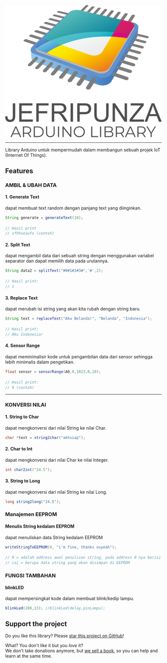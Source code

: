 ![ArduinoJson](banner.png)

---

Library Arduino untuk mempermudah dalam membangun sebuah projek IoT (Internet Of Things).

## Features

### AMBIL & UBAH DATA

#### 1. Generate Text

dapat membuat text random dengan panjang text yang diinginkan.

```java
String generate = generateText(10);

// Hasil print
// sfhhseiwfo (contoh)
```

#### 2. Split Text

dapat mengambil data dari sebuah string dengan menggunakan variabel separator dan dapat memilih data pada urutannya.

```java
String data2 = splitText("#0#1#2#3#",'#',2);

// Hasil print:
// 1
```

#### 3. Replace Text

dapat merubah isi string yang akan kita rubah dengan string baru.

```java
String text = replaceText("Aku Belanda!", "Belanda", "Indonesia");

// Hasil print:
// Aku Indonesia!
```

#### 4. Sensor Range

dapat meminimalisir kode untuk pengambilan data dari sensor sehingga lebih minimalis dalam pengetikan.

```java
float sensor = sensorRange(A0,0,1023,0,10);

// Hasil print:
// 9 (contoh)
```


---


### KONVERSI NILAI

#### 1. String to Char

dapat mengkonversi dari nilai String ke nilai Char.

```java
char *text = string2char("akhsiap");
```

#### 2. Char to Int

dapat mengkonversi dari nilai Char ke nilai Integer.

```java
int char2int('24.5');
```

#### 3. String to Long

dapat mengkonversi dari nilai String ke nilai Long.

```java
long string2long("24.5");
```


### Manajemen EEPROM

#### Menulis String kedalam EEPROM

dapat menuliskan data String kedalam EEPROM
```java
writeStringToEEPROM(0, "i'm fine, thanks ouyeah");

// 0 = adalah address awal penulisan string, pada address 0 nya berisi panjang karakter string dan stringnya dimulai disetelah 0 yaitu 1. variabel ini dapat dirubah tidak hanya dimulai dari 0.
// isi = berupa data string yang akan disimpan di EEPROM
```



### FUNGSI TAMBAHAN

#### blinkLED

dapat mempersingkat kode dalam membuat blink/kedip lampu.

```java
blinkLed(200,13); //blinkLed(delay,pinLampu);
```




## Support the project

Do you like this library? Please [star this project on GitHub](https://github.com/bblanchon/ArduinoJson/stargazers)!

What? You don't like it but you *love* it?  
We don't take donations anymore, but [we sell a book](https://arduinojson.org/book/?utm_source=github&utm_medium=readme), so you can help and learn at the same time.

